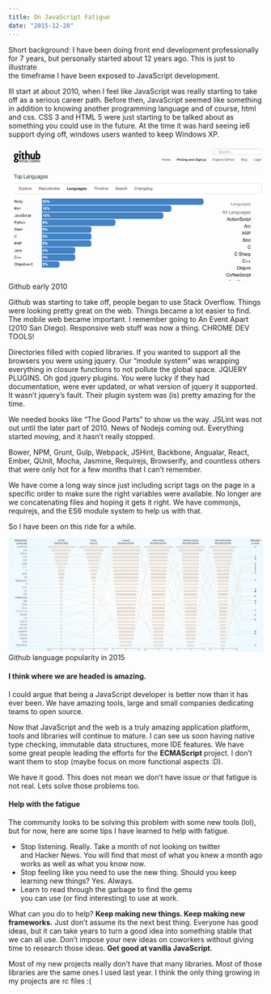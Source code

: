 ```yaml
---
title: On JavaScript Fatigue
date: "2015-12-28"
---
```


Short background: I have been doing front end development professionally for 7 years, but personally started about 12 years ago. This is just to illustrate  
the timeframe I have been exposed to JavaScript development.

Ill start at about 2010, when I feel like JavaScript was really starting to take  
off as a serious career path. Before then, JavaScript seemed like something in addition to knowing another programming language and of course, html and css. CSS 3 and HTML 5 were just starting to be talked about as something you could use in the future. At the time it was hard seeing ie6 support dying off, windows users wanted to keep Windows XP.

![Github early 2010](./github.png)
Github early 2010

Github was starting to take off, people began to use Stack Overflow. Things were looking pretty great on the web. Things became a lot easier to find. The mobile web became important. I remember going to An Event Apart (2010 San Diego). Responsive web stuff was now a thing. CHROME DEV TOOLS!

Directories filled with copied libraries. If you wanted to support all the browsers you were using jquery. Our “module system” was wrapping everything in closure functions to not pollute the global space. JQUERY PLUGINS. Oh god jquery plugins. You were lucky if they had documentation, were ever updated, or what version of jquery it supported. It wasn’t jquery’s fault. Their plugin system was (is) pretty amazing for the time.

We needed books like “The Good Parts” to show us the way. JSLint was not out until the later part of 2010. News of Nodejs coming out. Everything started _moving_, and it hasn’t really stopped.

Bower, NPM, Grunt, Gulp, Webpack, JSHint, Backbone, Angualar, React, Ember, QUnit, Mocha, Jasmine, Requirejs, Browserify, and countless others that were only hot for a few months that I can’t remember.

We have come a long way since just including script tags on the page in a specific order to make sure the right variables were available. No longer are we concatenating files and hoping it gets it right. We have commonjs, requirejs, and the ES6 module system to help us with that.

So I have been on this ride for a while.

![Github language popularity in 2015](./language-popularity.png)
Github language popularity in 2015

#### I think where we are headed is amazing.

I could argue that being a JavaScript developer is better now than it has ever been. We have amazing tools, large and small companies dedicating teams to open source.

Now that JavaScript and the web is a truly amazing application platform, tools and libraries will continue to mature. I can see us soon having native type checking, immutable data structures, more IDE features. We have some great people leading the efforts for the **ECMAScript** project. I don’t want them to stop (maybe focus on more functional aspects :D).

We have it good. This does not mean we don’t have issue or that fatigue is not real. Lets solve those problems too.

#### Help with the fatigue

The community looks to be solving this problem with some new tools (lol), but for now, here are some tips I have learned to help with fatigue.

- Stop listening. Really. Take a month of not looking on twitter  
  and Hacker News. You will find that most of what you knew a month ago works as well as what you know now.
- Stop feeling like you need to use the new thing. Should you keep  
  learning new things? Yes. Always.
- Learn to read through the garbage to find the gems  
  you can use (or find interesting) to use at work.

What can you do to help? **Keep making new things. Keep making new frameworks.** Just don’t assume its the next best thing. Everyone has good ideas, but it can take years to turn a good idea into something stable that we can all use. Don’t impose your new ideas on coworkers without giving time to research those ideas. **Get good at vanilla JavaScript**.

Most of my new projects really don’t have that many libraries. Most of those libraries are the same ones I used last year. I think the only thing growing in my projects are rc files :(
